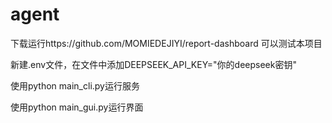 # agent

下载运行https://github.com/MOMIEDEJIYI/report-dashboard
可以测试本项目

新建.env文件，在文件中添加DEEPSEEK_API_KEY="你的deepseek密钥"

使用python main_cli.py运行服务

使用python main_gui.py运行界面
